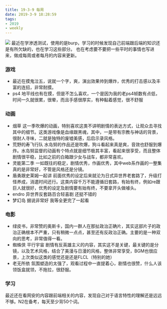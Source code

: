 ```yaml
---
title: 19-3-9 每周
date: 2019-3-9 18:28:59
tags: 
- 2019
- weekly
---
```


![](https://i.loli.net/2019/03/10/5c845cf8789e7.png)
最近在学渗透测试，使用的是burp，学习的时候发现自己前端跟后端的知识还是有所欠缺的，也在学习这些部分。
也在考虑要不要把一些平时的事情也写进来，做成每周或者每月的内容来更新。
<!-- more -->

### 游戏
- 最近在摸鬼泣五，说就一个字，爽，演出效果帅到爆炸，优秀的打击感以及丰富的连招，非常耐摸。
- ps4 地平线也有在摸，但是不怎么喜欢，一个是因为我的老ps4帧数有点低，时间一久就很累，很晕，而且手感很厚实，有种黏着感觉，很不舒服

### 动画
- 烟草 这一季吹爆的动画，特别喜欢这类不讲明剧情的表达方式，让观众去寻找其中的细节。这类游戏像是血缘跟黑魂，其中，一是带有宗教与神话的背景，很耐人寻味，二就是独特的废墟美感，后启示录风格。
- 荒野的寿飞行队 水岛努的作品还是吹爆，狗斗看起来真是爽，音效也舒服到爆炸。水岛努监督的动画有个特点就是细节极其丰富，看起来很享受，而且整体剧情很平稳，比如之前的白箱跟少女与战车，都非常喜欢。
- 灵能第二季 一如既往的稳定，剧情优秀，作画优秀，其中web系作画的一整集真的是非常好，不管是风格还是分镜。
- 盾勇跟史莱姆一起讲 前面优秀的设定后来就沦为日式异世界老套路了，升级打怪养成，消遣时间还行。这类内容千万不能遵循旧套路，有始有终，例如re跟巨人就很好，优秀的设定及剧情要有始有终，不要拿开头做噱头。
- endro 异世界反套路百合轻喜剧 还挺不错的
- 梦幻岛 据说非常好 我等全更完了一起看

### 电影
- 绿皮书，非常赞的奥斯卡，国内一群人在那扯政治正确片，其实这部片子的政治正确根本不严重，只有稍微一点点，甚至还有反政治正确。主要的是一种双向的思考，非常值得一看。
- 蜘蛛侠 平行宇宙 剧情有反英雄主义的内容，其实这不是关键，最关键的是分镜，以及艺术风格，结合了美漫与日漫的风格，整体非常享受，BGM也很应景，上次类似这类的感觉还是还是FLCL（特别的她）
- 老无所依 氛围塑造的太强了，观看过程中一直提着心，剧情也很赞，什么人该领饭盒就领，不拖拉，很舒服。

### 学习
最近还在看网安的内容跟前端相关的内容，发现自己对于语言特性的理解还是远远不够。N2在备考，每天至少背50个词。
